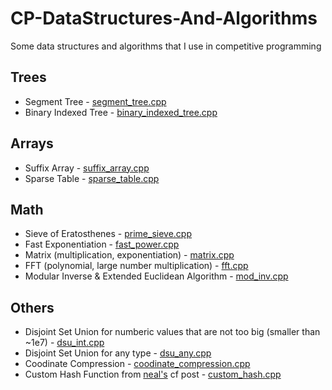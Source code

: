 # CP-DataStructures-And-Algorithms
Some data structures and algorithms that I use in competitive programming

## Trees
 - Segment Tree - [segment_tree.cpp](https://github.com/David1425/CP-Data-Structures/blob/main/Trees/segment_tree.cpp)
 - Binary Indexed Tree - [binary_indexed_tree.cpp](https://github.com/David1425/CP-Data-Structures/blob/main/Trees/binary_indexed_tree.cpp)

## Arrays
 - Suffix Array - [suffix_array.cpp](https://github.com/David1425/CP-Data-Structures/blob/main/Arrays/suffix_array.cpp)
 - Sparse Table - [sparse_table.cpp](https://github.com/David1425/CP-Data-Structures/blob/main/Arrays/sparse_table.cpp)

## Math
 - Sieve of Eratosthenes - [prime_sieve.cpp](https://github.com/David1425/CP-DataStructures-And-Algorithms/blob/main/Math/prime_sieve.cpp)
 - Fast Exponentiation - [fast_power.cpp](https://github.com/David1425/CP-DataStructures-And-Algorithms/blob/main/Math/fast_power.cpp)
 - Matrix (multiplication, exponentiation) - [matrix.cpp](https://github.com/David1425/CP-DataStructures-And-Algorithms/blob/main/Math/matrix.cpp)
 - FFT (polynomial, large number multiplication) - [fft.cpp](https://github.com/David1425/CP-DataStructures-And-Algorithms/blob/main/Math/fft.cpp)
 - Modular Inverse & Extended Euclidean Algorithm - [mod_inv.cpp](https://github.com/David1425/CP-DataStructures-And-Algorithms/blob/main/Math/mod_inv.cpp)

## Others
 - Disjoint Set Union for numberic values that are not too big (smaller than ~1e7) - [dsu_int.cpp](https://github.com/David1425/CP-Data-Structures/blob/main/Others/dsu_int.cpp)
 - Disjoint Set Union for any type - [dsu_any.cpp](https://github.com/David1425/CP-Data-Structures/blob/main/Others/dsu_any.cpp)
 - Coodinate Compression - [coodinate_compression.cpp](https://github.com/David1425/CP-DataStructures-And-Algorithms/blob/main/Others/coodinate_compression.cpp)
 - Custom Hash Function from [neal's](https://codeforces.com/blog/entry/62393) cf post - [custom_hash.cpp](https://github.com/David1425/CP-DataStructures-And-Algorithms/blob/main/Others/custom_hash.cpp)
